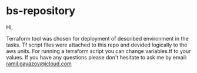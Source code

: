 # bs-repository
Hi,

Terraform tool was chosen for deployment of described environment in the tasks.
Tf script files were attached to this repo and devided logically to the aws units.
For running a terraform script you can change variables.tf to your values.
If you have any questions please don't hesitate to ask me by email: ramil.gayazov@icloud.com
